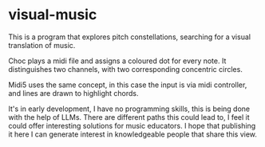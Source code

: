 # visual-music
This is a program that explores pitch constellations, searching for a visual translation of music. 

Choc plays a midi file and assigns a coloured dot for every note. It distinguishes two channels, with two corresponding concentric circles.

Midi5 uses the same concept, in this case the input is via midi controller, and lines are drawn to highlight chords.

It's in early development, I have no programming skills, this is being done with the help of LLMs. There are different paths this could lead to, I feel it could offer interesting solutions for music educators. I hope that publishing it here I can generate interest in knowledgeable people that share this view.  
